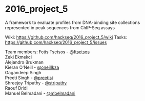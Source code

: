 # 2016_project_5
A framework to evaluate profiles from DNA-binding site collections represented in peak sequences from ChIP-Seq assays

Wiki: https://github.com/hackseq/2016_project_5/wiki
Tasks: https://github.com/hackseq/2016_project_5/issues

Team members:
Fotis Tsetsos - [@ftsetsos](https://github.com/ftsetsos)  
Zeki Ekmekci  
Alejandro Brukman  
Kieran O'Neill - [@oneillkza](https://github.com/oneillkza)  
Gagandeep Singh   
Preeti Singh - [@preetisi](https://github.com/preetisi)  
Shreejoy Tripathy - [@stripathy](https://github.com/stripathy)  
Raouf Dridi  
Manuel Belmadani - [@mbelmadani](https://github.com/mbelmadani)  
